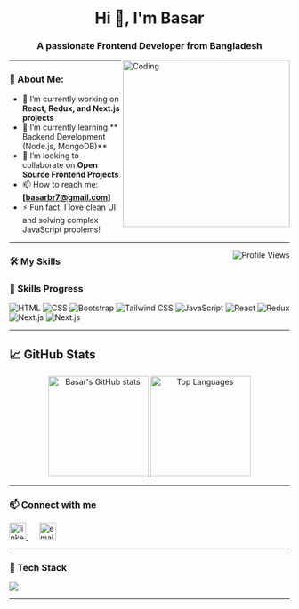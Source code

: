 <!-- Animated Image / Banner -->
<h1 align="center">Hi 👋, I'm Basar</h1>
<h3 align="center">A passionate Frontend Developer from Bangladesh</h3>

<img align="right" alt="Coding" width="300" src="https://media.giphy.com/media/qgQUggAC3Pfv687qPC/giphy.gif" />




---

### 🌟 About Me:
- 🔭 I’m currently working on **React, Redux, and Next.js projects**
- 🌱 I’m currently learning ** Backend Development (Node.js, MongoDB)**
- 👯 I’m looking to collaborate on **Open Source Frontend Projects**
- 📫 How to reach me: **[basarbr7@gmail.com]**
- ⚡ Fun fact: I love clean UI and solving complex JavaScript problems!

---

  <img align="right" src="https://komarev.com/ghpvc/?username=basarbr7&label=Profile%20views&color=0e75b6&style=for-the-badge" alt="Profile Views" />

### 🛠️ My Skills

### 🚀 Skills Progress

![HTML](https://img.shields.io/badge/HTML-95%25-orange)
![CSS](https://img.shields.io/badge/CSS-75%25-blue)
![Bootstrap](https://img.shields.io/badge/Bootstrap-70%25-purple)
![Tailwind CSS](https://img.shields.io/badge/Tailwind-70%25-teal)
![JavaScript](https://img.shields.io/badge/JavaScript-50%25-yellow)
![React](https://img.shields.io/badge/React-45%25-lightblue)
![Redux](https://img.shields.io/badge/Redux-40%25-violet)
![Next.js](https://img.shields.io/badge/Next.js-30%25-black)
![Next.js](https://img.shields.io/badge/Typescript.js-60%25-red)

---


## 📈 GitHub Stats

<p align="center">
  <a href="https://github.com/basarbr7">
    <img height="180em" src="https://github-readme-stats.vercel.app/api?username=basarbr7&show_icons=true&theme=radical" alt="Basar's GitHub stats"/>
  </a>
  <a href="https://github.com/basarbr7">
    <img height="180em" src="https://github-readme-stats.vercel.app/api/top-langs/?username=basarbr7&layout=compact&theme=radical" alt="Top Languages"/>
  </a>
</p>


---

### 📫 Connect with me
<p align="left">
  <a href="https://www.linkedin.com/in/md-abul-basar-398651193" target="_blank">
    <img src="https://cdn-icons-png.flaticon.com/512/174/174857.png" alt="linkedin" height="30" width="30" />
  </a>
  &nbsp;&nbsp;&nbsp;&nbsp;
  <a href="mailto:basarbr7@gmail.com" target="_blank">
    <img src="https://cdn-icons-png.flaticon.com/512/732/732200.png" alt="email" height="30" width="30" />
  </a>
</p>


---

### 🧠 Tech Stack
<p align="left">
  <img src="https://skillicons.dev/icons?i=html,css,bootstrap,tailwind,js,react,redux,nextjs,git,github,vscode" />
</p>

---
